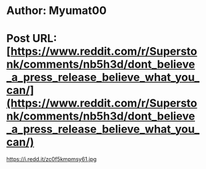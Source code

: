 # Author: Myumat00
# Post URL: [https://www.reddit.com/r/Superstonk/comments/nb5h3d/dont_believe_a_press_release_believe_what_you_can/](https://www.reddit.com/r/Superstonk/comments/nb5h3d/dont_believe_a_press_release_believe_what_you_can/)


https://i.redd.it/zc0f5kmpmsy61.jpg